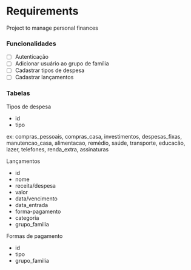 # Requirements
Project to manage personal finances

### Funcionalidades

- [ ] Autenticação
- [ ] Adicionar usuário ao grupo de família
- [ ] Cadastrar tipos de despesa
- [ ] Cadastrar lançamentos

### Tabelas
Tipos de despesa
- id
- tipo

ex: compras_pessoais, compras_casa, investimentos, despesas_fixas, manutencao_casa, alimentacao, remédio, saúde, transporte, educacão, lazer, telefones, renda_extra, assinaturas

Lançamentos
- id
- nome
- receita/despesa
- valor
- data/vencimento
- data_entrada
- forma-pagamento
- categoria
- grupo_familia

Formas de pagamento
- id
- tipo
- grupo_familia